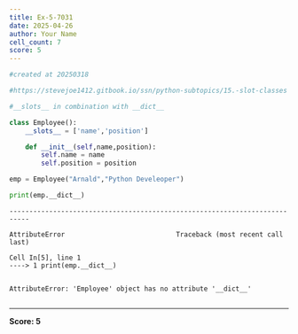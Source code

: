 ```yaml
---
title: Ex-5-7031
date: 2025-04-26
author: Your Name
cell_count: 7
score: 5
---
```


```python
#created at 20250318
```


```python
#https://stevejoe1412.gitbook.io/ssn/python-subtopics/15.-slot-classes
```


```python
#__slots__ in combination with __dict__
```


```python
class Employee():
    __slots__ = ['name','position']

    def __init__(self,name,position):
        self.name = name
        self.position = position
```


```python
emp = Employee("Arnald","Python Develeoper")
```


```python
print(emp.__dict__)
```


    ---------------------------------------------------------------------------

    AttributeError                            Traceback (most recent call last)

    Cell In[5], line 1
    ----> 1 print(emp.__dict__)


    AttributeError: 'Employee' object has no attribute '__dict__'



```python

```


---
**Score: 5**